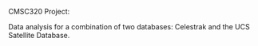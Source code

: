 CMSC320 Project:

Data analysis for a combination of two databases: Celestrak and the UCS Satellite Database. 
